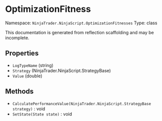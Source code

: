 # OptimizationFitness

Namespace: `NinjaTrader.NinjaScript.OptimizationFitnesses`
Type: class

This documentation is generated from reflection scaffolding and may be incomplete.

## Properties
- `LogTypeName` (string)
- `Strategy` (NinjaTrader.NinjaScript.StrategyBase)
- `Value` (double)

## Methods
- `CalculatePerformanceValue(NinjaTrader.NinjaScript.StrategyBase strategy)` : void
- `SetState(State state)` : void
